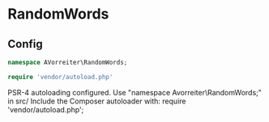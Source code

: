 # RandomWords

## Config

```php
namespace AVorreiter\RandomWords;

require 'vendor/autoload.php'
```

PSR-4 autoloading configured. Use "namespace Avorreiter\RandomWords;" in src/
Include the Composer autoloader with: require 'vendor/autoload.php';
